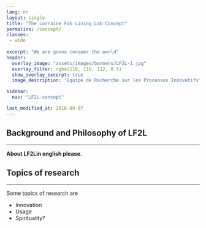 ```yaml
---
lang: en
layout: single
title: "The Lorraine Fab Living Lab Concept"
permalink: /concept/
classes:
 - wide
 
excerpt: "We are gonna conquer the world"
header:    
  overlay_image: "assets/images/banners/LF2L-1.jpg" 
  overlay_filter: rgba(110, 110, 112, 0.5)
  show_overlay_excerpt: true 
  image_description: "Equipe de Recherche sur les Processus Innovatifs"

sidebar:
  nav: "LF2L-concept"

last_modified_at: 2018-09-07
---
```


## Background and Philosophy of LF2L
--- 
**About LF2Lin english please**.


## Topics of research
--- 
 Some topics of research are 
 - Innovation
 - Usage
 - Spirituality?


